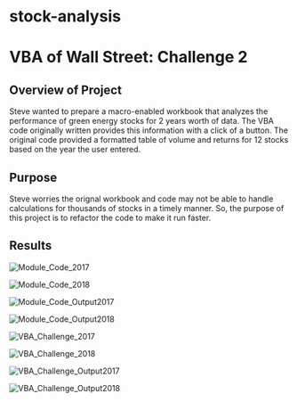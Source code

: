 # stock-analysis
# VBA of Wall Street: Challenge 2

## Overview of Project
Steve wanted to prepare a macro-enabled workbook that analyzes the performance of green energy stocks for 2 years worth of data. The VBA code originally written provides this information with a click of a button. The original code provided a formatted table of volume and returns for 12 stocks based on the year the user entered.

## Purpose
Steve worries the orignal workbook and code may not be able to handle calculations for thousands of stocks in a timely manner. So, the purpose of this project is to refactor the code to make it run faster.

## Results 

![Module_Code_2017](https://user-images.githubusercontent.com/70069730/142087926-70b78ce7-adab-4c88-bb16-9e058ee9f733.PNG)

![Module_Code_2018](https://user-images.githubusercontent.com/70069730/142087946-3a8ea3cc-02c9-4b31-bce0-87826d92cd2f.PNG)

![Module_Code_Output2017](https://user-images.githubusercontent.com/70069730/142087949-3d479980-217e-4174-871a-b84ffb9a3bc2.PNG)

![Module_Code_Output2018](https://user-images.githubusercontent.com/70069730/142087961-a121a185-5517-46c2-92cf-8fadbb4cdab4.PNG)

![VBA_Challenge_2017](https://user-images.githubusercontent.com/70069730/142087969-27060b22-56e9-4cd2-9079-d3c02da1b5e0.PNG)

![VBA_Challenge_2018](https://user-images.githubusercontent.com/70069730/142087981-8f211bde-8c8b-4adb-9010-c4442377a324.PNG)

![VBA_Challenge_Output2017](https://user-images.githubusercontent.com/70069730/142087986-55b1453a-11f6-42a5-bc1a-ee71c38c1c78.PNG)

![VBA_Challenge_Output2018](https://user-images.githubusercontent.com/70069730/142087991-ff1c13a6-f29f-4291-835c-3c8169344b39.PNG)



